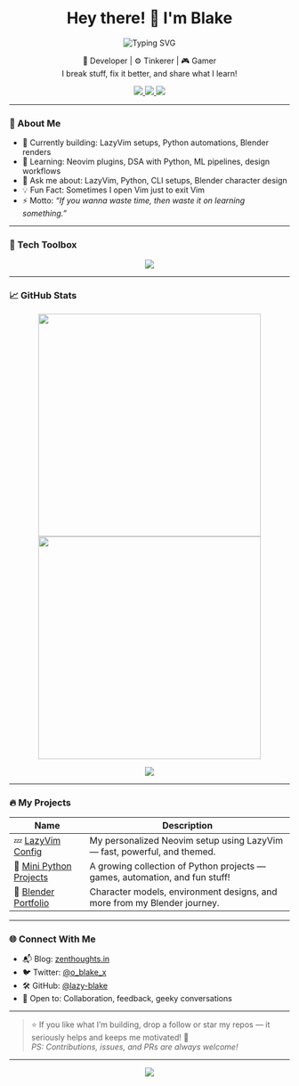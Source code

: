 <h1 align="center">Hey there! 👋 I'm Blake</h1>

<p align="center">
  <img src="https://readme-typing-svg.demolab.com?font=Fira+Code&size=22&pause=1000&center=true&vCenter=true&color=F75C7E&width=435&lines=Developer+%7C+Tinkerer+%7C+Gamer;LazyVim+Enthusiast+%7C+Python+Builder;Learning+One+Bug+at+a+Time" alt="Typing SVG" />
</p>

<p align="center">
  🧠 Developer | ⚙️ Tinkerer | 🎮 Gamer<br>
  I break stuff, fix it better, and share what I learn!
</p>

<p align="center">
  <a href="https://github.com/lazy-blake">
    <img src="https://img.shields.io/github/followers/lazy-blake?label=Follow&style=social" />
  </a>
  <a href="https://twitter.com/o_blake_x">
    <img src="https://img.shields.io/twitter/follow/o_blake_x?style=social" />
  </a>
  <a href="https://zenthoughts.in">
    <img src="https://img.shields.io/badge/My%20Blog-ZenThoughts.in-blueviolet?style=flat&logo=hashnode" />
  </a>
</p>

---

### 🚀 About Me

- 🔭 Currently building: LazyVim setups, Python automations, Blender renders
- 🌱 Learning: Neovim plugins, DSA with Python, ML pipelines, design workflows
- 💬 Ask me about: LazyVim, Python, CLI setups, Blender character design
- 💡 Fun Fact: Sometimes I open Vim just to exit Vim
- ⚡ Motto: _“If you wanna waste time, then waste it on learning something.”_

---

### 🧰 Tech Toolbox

<p align="center">
  <img src="https://skillicons.dev/icons?i=neovim,vim,pycharm,python,lua,git,github,linux,blender,html,css&perline=11" />
</p>

---

### 📈 GitHub Stats

<p align="center">
  <img src="https://github-readme-stats.vercel.app/api?username=lazy-blake&show_icons=true&theme=radical&hide_border=true&rank_icon=github" width="400" />
  <img src="https://streak-stats.demolab.com?user=lazy-blake&theme=radical&hide_border=true" width="400"/>
</p>

<p align="center">
  <img src="https://github-profile-trophy.vercel.app/?username=lazy-blake&theme=radical&no-frame=true&column=7" />
</p>

---

### 🔥 My Projects

| Name | Description |
|------|-------------|
| 💤 [LazyVim Config](https://github.com/blake-tron/lazyvim-config) | My personalized Neovim setup using LazyVim — fast, powerful, and themed. |
| 🤖 [Mini Python Projects](https://github.com/lazy-blake/Mini-Python-Projects) | A growing collection of Python projects — games, automation, and fun stuff! |
| 🎨 [Blender Portfolio](https://github.com/lazy-blake/blender-portfolio) | Character models, environment designs, and more from my Blender journey. |

---

### 🌐 Connect With Me

- 📬 Blog: [zenthoughts.in](https://zenthoughts.in)
- 🐦 Twitter: [@o_blake_x](https://twitter.com/o_blake_x)
- 🛠️ GitHub: [@lazy-blake](https://github.com/lazy-blake)
- 💬 Open to: Collaboration, feedback, geeky conversations

---

> ⭐️ If you like what I’m building, drop a follow or star my repos — it seriously helps and keeps me motivated! 🙌  
> _PS: Contributions, issues, and PRs are always welcome!_

---

<p align="center">
  <img src="https://capsule-render.vercel.app/api?type=waving&color=gradient&height=100&section=footer"/>
</p>
